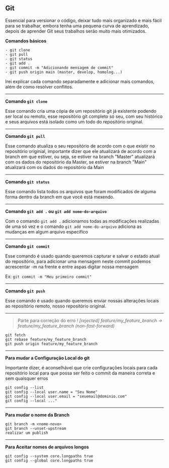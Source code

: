 ## Git 

Essencial para versionar o código, deixar tudo mais organizado e mais fácil para se trabalhar, embora tenha uma pequena curva de aprendizado, depois de aprender Git seus trabalhos serão muito mais otimizados.

**Comandos básicos**

```
- git clone
- git pull
- git status
- git add .
- git commit -m "Adicionando mensagem de commit"
- git push origin main (master, develop, homolog...)

```
Irei explicar cada comando separadamente e adicionar mais comandos, além de como resolver conflitos.

___
**Comando ```git clone```**

Esse comando cria uma cópia de um repositório git já existente podendo ser local ou remoto, esse repositório git completo só seu, com seu histórico e seus arquivos está isolado como um todo do repositório original.
___
**Comando ```git pull```**

Esse comando atualiza o seu repositório de acordo com o que existir no repositório originial, importante dizer que ele atualizará de acordo com a branch em que estiver, ou seja, se estiver na branch "Master" atualizará com os dados do repositório da Master, se estiver na branch "Main" atualizará com os dados do repositório da Main
___
**Comando ```git status```**

Esse comando lista todos os arquivos que foram modificados de alguma forma dentro da branch em que você está mexendo.
___
**Comando ```git add .``` ou ```git add nome-do-arquivo```**

Com o comando ```git add .``` adicionamos todas as modificações realizadas de uma só vez e o comando ```git add nome-do-arquivo``` adiciona as mudanças em algum arquivo específico
___
**Comando ```git commit```**

Esse comando é usado quando queremos capturar e salvar o estado atual do repositório, para adicionar uma mensagem neste commit podemos acrescentar -m na frente e entre aspas digitar nossa mensagem

Ex:
```git commit -m "Meu primeiro commit"```
___
**Comando ```git push```**

Esse comando é usado quando queremos enviar nossas alterações locais ao repositório remoto, nosso repositório original.
___

> Parte para correção do erro _! [rejected]   feature/my_feature_branch -> feature/my_feature_branch (non-fast-forward)_

```
git fetch
git rebase feature/my_feature_branch
git push origin feature/my_feature_branch
```
___

**Para mudar a Configuração Local do git**

Importante dizer, é aconselhável que crie configurações locais para cada repositório local para que possa ser feito o commit da maneira correta e sem quaisquer erros

```
git config --list
git config --local user.name = "Seu Nome"
git config --local user.email = "seuemail@dominio.com"
git config --local ..."
```
___

**Para mudar o nome da Branch**

```
git branch -m <nome-novo>
git branch --unset-upstream
realizar um publish
```
___

**Para Aceitar nomes de arquivos longos**

```
git config --system core.longpaths true
git config --global core.longpaths true
```




